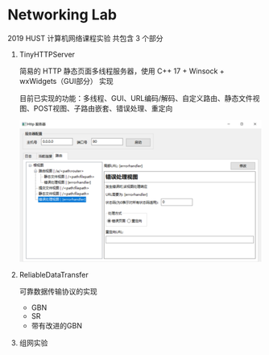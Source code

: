 # Networking Lab

2019 HUST 计算机网络课程实验
共包含 3 个部分

1. TinyHTTPServer

    简易的 HTTP 静态页面多线程服务器，使用 C++ 17 + Winsock + wxWidgets（GUI部分） 实现

    目前已实现的功能：多线程、GUI、URL编码/解码、自定义路由、静态文件视图、POST视图、子路由嵌套、错误处理、重定向

    ![ScreenShot](/TinyHttpServer/screenshot.png)

2. ReliableDataTransfer

    可靠数据传输协议的实现

    + GBN
    + SR
    + 带有改进的GBN

2. 组网实验